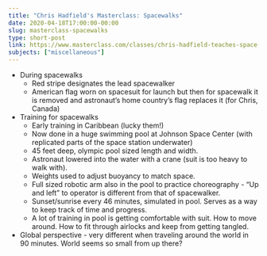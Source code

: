 ```yaml
---
title: "Chris Hadfield's Masterclass: Spacewalks"
date: 2020-04-18T17:00:00-00:00
slug: masterclass-spacewalks
type: short-post
link: https://www.masterclass.com/classes/chris-hadfield-teaches-space-exploration
subjects: ["miscellaneous"]
---
```


* During spacewalks
    * Red stripe designates the lead spacewalker
    * American flag worn on spacesuit for launch but then for spacewalk it is removed and astronaut’s home country’s flag replaces it (for Chris, Canada)
* Training for spacewalks
    * Early training in Caribbean (lucky them!)
    * Now done in a huge swimming pool at Johnson Space Center (with replicated parts of the space station underwater)
    * 45 feet deep, olympic pool sized length and width.
    * Astronaut lowered into the water with a crane (suit is too heavy to walk with).
    * Weights used to adjust buoyancy to match space.
    * Full sized robotic arm also in the pool to practice choreography - “Up and left” to operator is different from that of spacewalker.
    * Sunset/sunrise every 46 minutes, simulated in pool. Serves as a way to keep track of time and progress.
    * A lot of training in pool is getting comfortable with suit. How to move around. How to fit through airlocks and keep from getting tangled.
* Global perspective - very different when traveling around the world in 90 minutes. World seems so small from up there?
